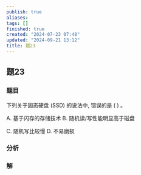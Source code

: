 ```yaml
---
publish: true
aliases: 
tags: []
finished: true
created: "2024-07-23 07:48"
updated: "2024-09-21 13:12"
title: 题23
---
```

## 题23
### 题目
下列关于固态硬盘 (SSD) 的说法中, 错误的是 ( ) 。

A. 基于闪存的存储技术 B. 随机读/写性能明显高于磁盘

C. 随机写比较慢 D. 不易磨损
### 分析

### 解